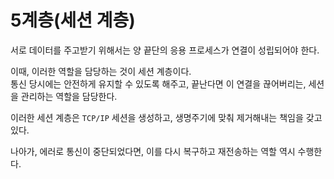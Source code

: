 # 5계층(세션 계층)

서로 데이터를 주고받기 위해서는 양 끝단의 응용 프로세스가 연결이 성립되어야 한다.

이때, 이러한 역할을 담당하는 것이 세션 계층이다.  
통신 당시에는 안전하게 유지할 수 있도록 해주고, 끝난다면 이 연결을 끊어버리는, 세션을 관리하는 역할을 담당한다.

이러한 세션 계층은 `TCP/IP` 세션을 생성하고, 생명주기에 맞춰 제거해내는 책임을 갖고 있다.

나아가, 에러로 통신이 중단되었다면, 이를 다시 복구하고 재전송하는 역할 역시 수행한다.


